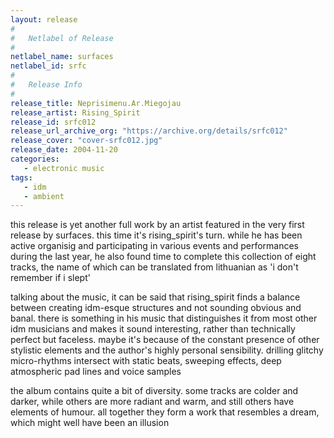 ```yaml
---
layout: release
#
#   Netlabel of Release
#
netlabel_name: surfaces
netlabel_id: srfc
#
#   Release Info
#
release_title: Neprisimenu.Ar.Miegojau
release_artist: Rising_Spirit
release_id: srfc012
release_url_archive_org: "https://archive.org/details/srfc012"
release_cover: "cover-srfc012.jpg"
release_date: 2004-11-20
categories:
   - electronic music
tags:
   - idm
   - ambient
---
```

this release is yet another full work by an artist featured in the very first release by surfaces. this time it's rising_spirit's turn. while he has been active organisig and participating in various events and performances during the last year, he also found time to complete this collection of eight tracks, the name of which can be translated from lithuanian as 'i don't remember if i slept'

talking about the music, it can be said that rising_spirit finds a balance between creating idm-esque structures and not sounding obvious and banal. there is something in his music that distinguishes it from most other idm musicians and makes it sound interesting, rather than technically perfect but faceless. maybe it's because of the constant presence of other stylistic elements and the author's highly personal sensibility. drilling glitchy micro-rhythms intersect with static beats, sweeping effects, deep atmospheric pad lines and voice samples

the album contains quite a bit of diversity. some tracks are colder and darker, while others are more radiant and warm, and still others have elements of humour. all together they form a work that resembles a dream, which might well have been an illusion
